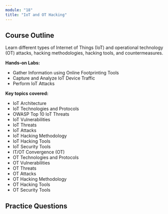 ```yaml
---
module: "18"
title: "IoT and OT Hacking"
---
```


## Course Outline

Learn different types of Internet of Things (IoT) and operational technology (OT) attacks, hacking methodologies, hacking tools, and countermeasures.

**Hands-on Labs:**

- Gather Information using Online Footprinting Tools
- Capture and Analyze IoT Device Traffic
- Perform IoT Attacks

**Key topics covered:**

- IoT Architecture
- IoT Technologies and Protocols
- OWASP Top 10 IoT Threats
- IoT Vulnerabilities
- IoT Threats
- IoT Attacks
- IoT Hacking Methodology
- IoT Hacking Tools
- IoT Security Tools
- IT/OT Convergence (OT)
- OT Technologies and Protocols
- OT Vulnerabilities
- OT Threats
- OT Attacks
- OT Hacking Methodology
- OT Hacking Tools
- OT Security Tools

## Practice Questions
